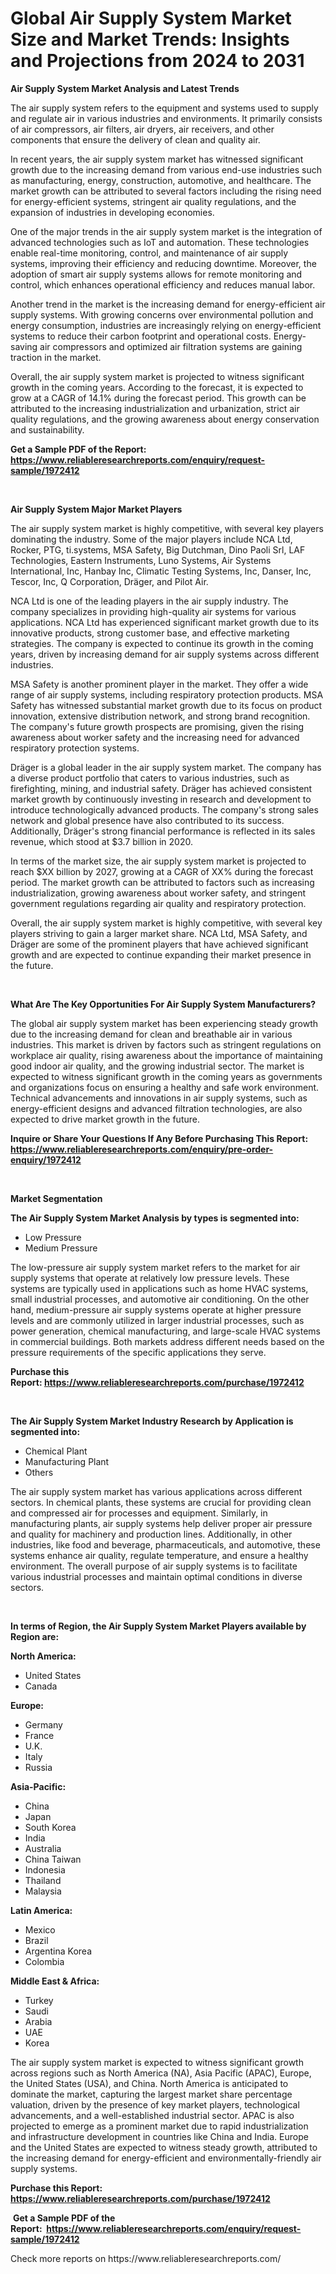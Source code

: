 <p><h1>Global Air Supply System Market Size and Market Trends: Insights and Projections from 2024 to 2031</h1></p><p><strong>Air Supply System Market Analysis and Latest Trends</strong></p>
<p><p>The air supply system refers to the equipment and systems used to supply and regulate air in various industries and environments. It primarily consists of air compressors, air filters, air dryers, air receivers, and other components that ensure the delivery of clean and quality air.</p><p>In recent years, the air supply system market has witnessed significant growth due to the increasing demand from various end-use industries such as manufacturing, energy, construction, automotive, and healthcare. The market growth can be attributed to several factors including the rising need for energy-efficient systems, stringent air quality regulations, and the expansion of industries in developing economies.</p><p>One of the major trends in the air supply system market is the integration of advanced technologies such as IoT and automation. These technologies enable real-time monitoring, control, and maintenance of air supply systems, improving their efficiency and reducing downtime. Moreover, the adoption of smart air supply systems allows for remote monitoring and control, which enhances operational efficiency and reduces manual labor.</p><p>Another trend in the market is the increasing demand for energy-efficient air supply systems. With growing concerns over environmental pollution and energy consumption, industries are increasingly relying on energy-efficient systems to reduce their carbon footprint and operational costs. Energy-saving air compressors and optimized air filtration systems are gaining traction in the market.</p><p>Overall, the air supply system market is projected to witness significant growth in the coming years. According to the forecast, it is expected to grow at a CAGR of 14.1% during the forecast period. This growth can be attributed to the increasing industrialization and urbanization, strict air quality regulations, and the growing awareness about energy conservation and sustainability.</p></p>
<p><strong>Get a Sample PDF of the Report:&nbsp; <a href="https://www.reliableresearchreports.com/enquiry/request-sample/1972412">https://www.reliableresearchreports.com/enquiry/request-sample/1972412</a></strong></p>
<p>&nbsp;</p>
<p><strong>Air Supply System Major Market Players</strong></p>
<p><p>The air supply system market is highly competitive, with several key players dominating the industry. Some of the major players include NCA Ltd, Rocker, PTG, ti.systems, MSA Safety, Big Dutchman, Dino Paoli Srl, LAF Technologies, Eastern Instruments, Luno Systems, Air Systems International, Inc, Hanbay Inc, Climatic Testing Systems, Inc, Danser, Inc, Tescor, Inc, Q Corporation, Dräger, and Pilot Air.</p><p>NCA Ltd is one of the leading players in the air supply industry. The company specializes in providing high-quality air systems for various applications. NCA Ltd has experienced significant market growth due to its innovative products, strong customer base, and effective marketing strategies. The company is expected to continue its growth in the coming years, driven by increasing demand for air supply systems across different industries.</p><p>MSA Safety is another prominent player in the market. They offer a wide range of air supply systems, including respiratory protection products. MSA Safety has witnessed substantial market growth due to its focus on product innovation, extensive distribution network, and strong brand recognition. The company's future growth prospects are promising, given the rising awareness about worker safety and the increasing need for advanced respiratory protection systems.</p><p>Dräger is a global leader in the air supply system market. The company has a diverse product portfolio that caters to various industries, such as firefighting, mining, and industrial safety. Dräger has achieved consistent market growth by continuously investing in research and development to introduce technologically advanced products. The company's strong sales network and global presence have also contributed to its success. Additionally, Dräger's strong financial performance is reflected in its sales revenue, which stood at $3.7 billion in 2020.</p><p>In terms of the market size, the air supply system market is projected to reach $XX billion by 2027, growing at a CAGR of XX% during the forecast period. The market growth can be attributed to factors such as increasing industrialization, growing awareness about worker safety, and stringent government regulations regarding air quality and respiratory protection.</p><p>Overall, the air supply system market is highly competitive, with several key players striving to gain a larger market share. NCA Ltd, MSA Safety, and Dräger are some of the prominent players that have achieved significant growth and are expected to continue expanding their market presence in the future.</p></p>
<p>&nbsp;</p>
<p><strong>What Are The Key Opportunities For Air Supply System Manufacturers?</strong></p>
<p><p>The global air supply system market has been experiencing steady growth due to the increasing demand for clean and breathable air in various industries. This market is driven by factors such as stringent regulations on workplace air quality, rising awareness about the importance of maintaining good indoor air quality, and the growing industrial sector. The market is expected to witness significant growth in the coming years as governments and organizations focus on ensuring a healthy and safe work environment. Technical advancements and innovations in air supply systems, such as energy-efficient designs and advanced filtration technologies, are also expected to drive market growth in the future.</p></p>
<p><strong>Inquire or Share Your Questions If Any Before Purchasing This Report: <a href="https://www.reliableresearchreports.com/enquiry/pre-order-enquiry/1972412">https://www.reliableresearchreports.com/enquiry/pre-order-enquiry/1972412</a></strong></p>
<p>&nbsp;</p>
<p><strong>Market Segmentation</strong></p>
<p><strong>The Air Supply System Market Analysis by types is segmented into:</strong></p>
<p><ul><li>Low Pressure</li><li>Medium Pressure</li></ul></p>
<p><p>The low-pressure air supply system market refers to the market for air supply systems that operate at relatively low pressure levels. These systems are typically used in applications such as home HVAC systems, small industrial processes, and automotive air conditioning. On the other hand, medium-pressure air supply systems operate at higher pressure levels and are commonly utilized in larger industrial processes, such as power generation, chemical manufacturing, and large-scale HVAC systems in commercial buildings. Both markets address different needs based on the pressure requirements of the specific applications they serve.</p></p>
<p><strong>Purchase this Report:&nbsp;<a href="https://www.reliableresearchreports.com/purchase/1972412">https://www.reliableresearchreports.com/purchase/1972412</a></strong></p>
<p>&nbsp;</p>
<p><strong>The Air Supply System Market Industry Research by Application is segmented into:</strong></p>
<p><ul><li>Chemical Plant</li><li>Manufacturing Plant</li><li>Others</li></ul></p>
<p><p>The air supply system market has various applications across different sectors. In chemical plants, these systems are crucial for providing clean and compressed air for processes and equipment. Similarly, in manufacturing plants, air supply systems help deliver proper air pressure and quality for machinery and production lines. Additionally, in other industries, like food and beverage, pharmaceuticals, and automotive, these systems enhance air quality, regulate temperature, and ensure a healthy environment. The overall purpose of air supply systems is to facilitate various industrial processes and maintain optimal conditions in diverse sectors.</p></p>
<p>&nbsp;</p>
<p><strong>In terms of Region, the Air Supply System Market Players available by Region are:</strong></p>
<p>
    <p> <strong> North America: </strong>
        <ul>
            <li>United States</li>
            <li>Canada</li>
        </ul>
        </p> 
    <p> <strong> Europe: </strong>
        <ul>
            <li>Germany</li>
            <li>France</li>
            <li>U.K.</li>
            <li>Italy</li>
            <li>Russia</li>
        </ul>
        </p> 
    <p> <strong> Asia-Pacific: </strong>
        <ul>
            <li>China</li>
            <li>Japan</li>
            <li>South Korea</li>
            <li>India</li>
            <li>Australia</li>
            <li>China Taiwan</li>
            <li>Indonesia</li>
            <li>Thailand</li>
            <li>Malaysia</li>
        </ul>
        </p> 
    <p> <strong> Latin America: </strong>
        <ul>
            <li>Mexico</li>
            <li>Brazil</li>
            <li>Argentina Korea</li>
            <li>Colombia</li>
        </ul>
        </p> 
    <p> <strong> Middle East & Africa: </strong>
        <ul>
            <li>Turkey</li>
            <li>Saudi</li>
            <li>Arabia</li>
            <li>UAE</li>
            <li>Korea</li>
        </ul>
    </p>
    </p>
<p><p>The air supply system market is expected to witness significant growth across regions such as North America (NA), Asia Pacific (APAC), Europe, the United States (USA), and China. North America is anticipated to dominate the market, capturing the largest market share percentage valuation, driven by the presence of key market players, technological advancements, and a well-established industrial sector. APAC is also projected to emerge as a prominent market due to rapid industrialization and infrastructure development in countries like China and India. Europe and the United States are expected to witness steady growth, attributed to the increasing demand for energy-efficient and environmentally-friendly air supply systems.</p></p>
<p><strong>Purchase this Report: <a href="https://www.reliableresearchreports.com/purchase/1972412">https://www.reliableresearchreports.com/purchase/1972412</a></strong></p>
<p>&nbsp;<strong>Get a Sample PDF of the Report:&nbsp;&nbsp;<a href="https://www.reliableresearchreports.com/enquiry/request-sample/1972412">https://www.reliableresearchreports.com/enquiry/request-sample/1972412</a></strong></p>
<p><strong></strong></p>
<p>Check more reports on https://www.reliableresearchreports.com/</p>